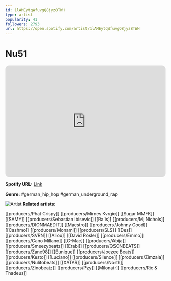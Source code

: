 ```yaml
---
id: 1lAMEytqWfuvgQ8jyz8TWH
type: artist
popularity: 41
followers: 2793
url: https://open.spotify.com/artist/1lAMEytqWfuvgQ8jyz8TWH
---
```

# Nu51

<iframe style="border-radius:12px" src="https://open.spotify.com/embed/artist/1lAMEytqWfuvgQ8jyz8TWH" width="100%" height="352" frameBorder="0" allowfullscreen="" allow="autoplay; clipboard-write; encrypted-media; fullscreen; picture-in-picture" loading="lazy"></iframe>

**Spotify URL:** [Link](https://open.spotify.com/artist/1lAMEytqWfuvgQ8jyz8TWH)

**Genre:**  #german_hip_hop #german_underground_rap

![Artist](https://i.scdn.co/image/ab6761610000e5eb855bb065afb6392521b0e77f)
**Related artists:**

[[producers/Phat Crispy]]
[[producers/Mirnes Kvrgic]]
[[Sugar MMFK]]
[[SAMY]]
[[producers/Sebastian Ibisevic]]
[[Ra'is]]
[[producers/Mj Nichols]]
[[producers/DIONMAEDIT]]
[[Maestro]]
[[producers/Johnny Good]]
[[Cashmo]]
[[producers/Monami]]
[[producers/SLS]]
[[Des]]
[[producers/SVRN]]
[[Aliou]]
[[David Rösler]]
[[producers/Emmo]]
[[producers/Cano Millano]]
[[G-Mac]]
[[producers/Abija]]
[[producers/Smeezybeatz]]
[[Erabi]]
[[producers/QSONBEATS]]
[[producers/Zane98]]
[[Eunique]]
[[producers/Joezee Beats]]
[[producers/Kesto]]
[[Luciano]]
[[producers/Silence]]
[[producers/Zimzala]]
[[producers/Nulitobeats]]
[[XATAR]]
[[producers/North]]
[[producers/Zinobeatz]]
[[producers/Pzy]]
[[Milonair]]
[[producers/Ric & Thadeus]]
